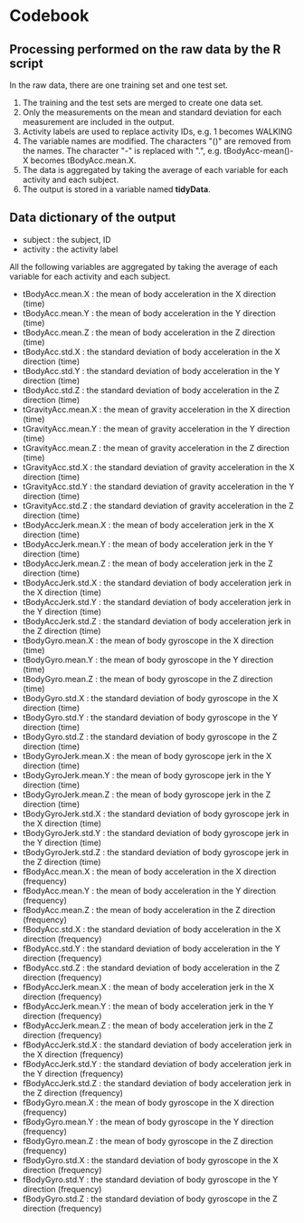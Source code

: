 Codebook
===================

## Processing performed on the raw data by the R script ##
In the raw data, there are one training set and one test set. 

1. The training and the test sets are merged to create one data set.
2. Only the measurements on the mean and standard deviation for each measurement are included in the output. 
3. Activity labels are used to replace activity IDs, e.g. 1 becomes WALKING
4. The variable names are modified. The characters "()" are removed from the names. The character "-" is replaced with ".", e.g. tBodyAcc-mean()-X becomes tBodyAcc.mean.X.   
5. The data is aggregated by taking the average of each variable for each activity and each subject. 
6. The output is stored in a variable named **tidyData**.

## Data dictionary of the output ##

- subject : the subject, ID
- activity : the activity label

All the following variables are aggregated by taking the average of each variable for each activity and each subject. 

- tBodyAcc.mean.X : the mean of body acceleration in the X direction (time)
- tBodyAcc.mean.Y : the mean of body acceleration in the Y direction (time)
- tBodyAcc.mean.Z : the mean of body acceleration in the Z direction (time)
- tBodyAcc.std.X : the standard deviation of body acceleration in the X direction (time)
- tBodyAcc.std.Y : the standard deviation of body acceleration in the Y direction (time)
- tBodyAcc.std.Z : the standard deviation of body acceleration in the Z direction (time)
- tGravityAcc.mean.X : the mean of gravity acceleration in the X direction (time)
- tGravityAcc.mean.Y : the mean of gravity acceleration in the Y direction (time)
- tGravityAcc.mean.Z : the mean of gravity acceleration in the Z direction (time)
- tGravityAcc.std.X : the standard deviation of gravity acceleration in the X direction (time)
- tGravityAcc.std.Y : the standard deviation of gravity acceleration in the Y direction (time)
- tGravityAcc.std.Z : the standard deviation of gravity acceleration in the Z direction (time)
- tBodyAccJerk.mean.X : the mean of body acceleration jerk in the X direction (time)
- tBodyAccJerk.mean.Y : the mean of body acceleration jerk in the Y direction (time)
- tBodyAccJerk.mean.Z : the mean of body acceleration jerk in the Z direction (time)
- tBodyAccJerk.std.X : the standard deviation of body acceleration jerk in the X direction (time)  
- tBodyAccJerk.std.Y : the standard deviation of body acceleration jerk in the Y direction (time)
- tBodyAccJerk.std.Z : the standard deviation of body acceleration jerk in the Z direction (time)
- tBodyGyro.mean.X : the mean of body gyroscope in the X direction (time)
- tBodyGyro.mean.Y : the mean of body gyroscope in the Y direction (time)
- tBodyGyro.mean.Z : the mean of body gyroscope in the Z direction (time)
- tBodyGyro.std.X : the standard deviation of body gyroscope in the X direction (time)
- tBodyGyro.std.Y : the standard deviation of body gyroscope in the Y direction (time)
- tBodyGyro.std.Z : the standard deviation of body gyroscope in the Z direction (time)
- tBodyGyroJerk.mean.X : the mean of body gyroscope jerk in the X direction (time)
- tBodyGyroJerk.mean.Y : the mean of body gyroscope jerk in the Y direction (time)
- tBodyGyroJerk.mean.Z : the mean of body gyroscope jerk in the Z direction (time)
- tBodyGyroJerk.std.X : the standard deviation of body gyroscope jerk in the X direction (time)
- tBodyGyroJerk.std.Y : the standard deviation of body gyroscope jerk in the Y direction (time)
- tBodyGyroJerk.std.Z : the standard deviation of body gyroscope jerk in the Z direction (time)
- fBodyAcc.mean.X : the mean of body acceleration in the X direction (frequency)
- fBodyAcc.mean.Y : the mean of body acceleration in the Y direction (frequency)
- fBodyAcc.mean.Z : the mean of body acceleration in the Z direction (frequency)
- fBodyAcc.std.X : the standard deviation of body acceleration in the X direction (frequency)
- fBodyAcc.std.Y : the standard deviation of body acceleration in the Y direction (frequency)
- fBodyAcc.std.Z : the standard deviation of body acceleration in the Z direction (frequency)
- fBodyAccJerk.mean.X : the mean of body acceleration jerk in the X direction (frequency)
- fBodyAccJerk.mean.Y : the mean of body acceleration jerk in the Y direction (frequency)
- fBodyAccJerk.mean.Z : the mean of body acceleration jerk in the Z direction (frequency)
- fBodyAccJerk.std.X : the standard deviation of body acceleration jerk in the X direction (frequency)
- fBodyAccJerk.std.Y : the standard deviation of body acceleration jerk in the Y direction (frequency)
- fBodyAccJerk.std.Z : the standard deviation of body acceleration jerk in the Z direction (frequency)
- fBodyGyro.mean.X : the mean of body gyroscope in the X direction (frequency)
- fBodyGyro.mean.Y : the mean of body gyroscope in the Y direction (frequency)
- fBodyGyro.mean.Z : the mean of body gyroscope in the Z direction (frequency)
- fBodyGyro.std.X : the standard deviation of body gyroscope in the X direction (frequency)
- fBodyGyro.std.Y : the standard deviation of body gyroscope in the Y direction (frequency)
- fBodyGyro.std.Z : the standard deviation of body gyroscope in the Z direction (frequency)
